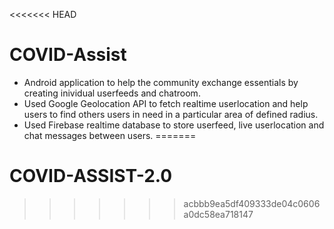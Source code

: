 <<<<<<< HEAD
# COVID-Assist
- Android application to help the community exchange essentials by creating inividual userfeeds and chatroom.
- Used Google Geolocation API to fetch realtime userlocation and help users to find others users in need in a particular area of defined radius.
- Used Firebase realtime database to store userfeed, live userlocation and chat messages between users.
=======
# COVID-ASSIST-2.0
>>>>>>> acbbb9ea5df409333de04c0606a0dc58ea718147
